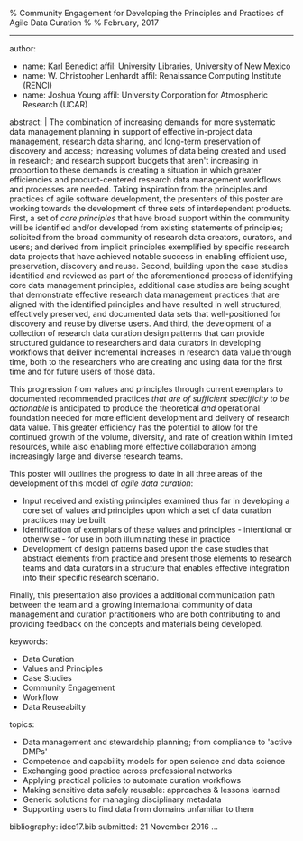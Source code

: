 % Community Engagement for Developing the Principles and Practices of Agile Data Curation
% 
% February, 2017

---
author:
- name: Karl Benedict
  affil: University Libraries, University of New Mexico
- name: W. Christopher Lenhardt
  affil: Renaissance Computing Institute (RENCI)
- name: Joshua Young
  affil: University Corporation for Atmospheric Research (UCAR)



abstract: |
  The combination of increasing demands for more systematic data management planning in support of effective in-project data management, research data sharing, and long-term preservation of discovery and access; increasing volumes of data being created and used in research; and research support budgets that aren't increasing in proportion to these demands is creating a situation in which greater efficiencies and product-centered research data management workflows and processes are needed. Taking inspiration from the principles and practices of agile software development, the presenters of this poster are working towards the development of three sets of interdependent products. First, a set of *core principles* that have broad support within the community will be identified and/or developed from existing statements of principles; solicited from the broad community of research data creators, curators, and users; and derived from implicit principles exemplified by specific research data projects that have achieved notable success in enabling efficient use, preservation, discovery and reuse. Second, building upon the case studies identified and reviewed as part of the aforementioned process of identifying core data management principles, additional case studies are being sought that demonstrate effective research data management practices that are aligned with the identified principles and have resulted in well structured, effectively preserved, and documented data sets that well-positioned for discovery and reuse by diverse users. And third, the development of a collection of research data curation design patterns that can provide structured guidance to researchers and data curators in developing workflows that deliver incremental increases in research data value through time, both to the researchers who are creating and using data for the first time and for future users of those data. 

  This progression from values and principles through current exemplars to documented recommended practices *that are of sufficient specificity to be actionable* is anticipated to produce the theoretical *and* operational foundation needed for more efficient development and delivery of research data value. This greater efficiency has the potential to allow for the continued growth of the volume, diversity, and rate of creation within limited resources, while also enabling more effective collaboration among increasingly large and diverse research teams.  

  This poster will outlines the progress to date in all three areas of the development of this model of *agile data curation*:

  * Input received and existing principles examined thus far in developing a core set of values and principles upon which a set of data curation practices may be built 
  * Identification of exemplars of these values and principles - intentional or otherwise - for use in both illuminating these in practice
  * Development of design patterns based upon the case studies that abstract elements from practice and present those elements to research teams and data curators in a structure that enables effective integration into their specific research scenario. 

  Finally, this presentation also provides a additional communication path between the team and a growing international community of data management and curation practitioners who are both contributing to and providing feedback on the concepts and materials being developed.  

keywords:
- Data Curation
- Values and Principles
- Case Studies
- Community Engagement
- Workflow
- Data Reuseabilty

topics:
- Data management and stewardship planning; from compliance to 'active DMPs' 
- Competence and capability models for open science and data science
- Exchanging good practice across professional networks 
- Applying practical policies to automate curation workflows 
- Making sensitive data safely reusable: approaches & lessons learned 
- Generic solutions for managing disciplinary metadata 
- Supporting users to find data from domains unfamiliar to them 

bibliography: idcc17.bib
submitted: 21 November 2016
...
